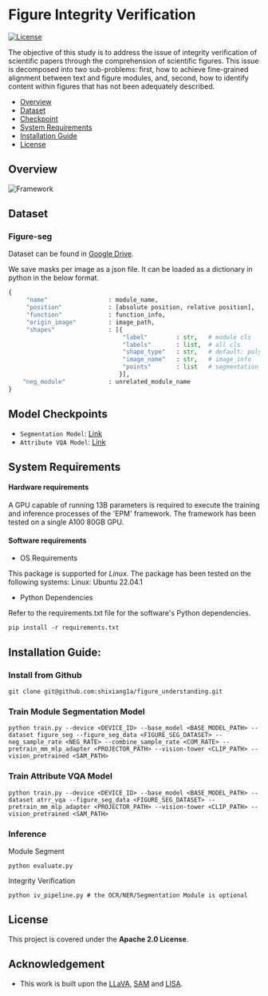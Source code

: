 # Figure Integrity Verification

[![License](https://img.shields.io/badge/License-Apache%202.0-blue.svg)](https://opensource.org/licenses/Apache-2.0)

The objective of this study is to address the issue of integrity verification of scientific papers through the comprehension of scientific figures. This issue is decomposed into two sub-problems: first, how to achieve fine-grained alignment between text and figure modules, and, second, how to identify content within figures that has not been adequately described. 

- [Overview](#overview)
- [Dataset](#dataset)
- [Checkpoint](#model-checkpoints)
- [System Requirements](#system-requirements)
- [Installation Guide](#installation-guide)
- [License](#license)

## Overview
![Framework](https://github.com/shixiang1a/figure_understanding/blob/main/framework.png)

## Dataset
### Figure-seg
Dataset can be found in [Google Drive](https://drive.google.com/file/d/1966TIfBd5KFBG6pWIG7fWgCv3hLzmsQU/view?usp=sharing).

We save masks per image as a json file. It can be loaded as a dictionary in python in the below format.

```python
{
     "name"                 : module_name,
     "position"             : [absolute position, relative position],
     "function"             : function_info,
     "origin_image"         : image_path,
     "shapes"               : [{
                                "label"        : str,   # module cls
                                "labels"       : list,  # all cls
                                "shape_type"   : str,   # default: polygon
                                "image_name"   : str,   # image_info
                                "points"       : list   # segmentation mask
                               }],
    "neg_module"            : unrelated_module_name
}
```

## Model Checkpoints

- `Segmentation Model`: [Link]() 
- `Attribute VQA Model`: [Link]()


## System Requirements
#### Hardware requirements
A GPU capable of running 13B parameters is required to execute the training and inference processes of the 'EPM' framework. The framework has been tested on a single A100 80GB GPU.

#### Software requirements
- OS Requirements

This package is supported for *Linux*. The package has been tested on the following systems: Linux: Ubuntu 22.04.1

- Python Dependencies

Refer to the requirements.txt file for the software's Python dependencies.
```
pip install -r requirements.txt
```
## Installation Guide:

### Install from Github
```
git clone git@github.com:shixiang1a/figure_understanding.git
```

### Train Module Segmentation Model
```
python train.py --device <DEVICE_ID> --base_model <BASE_MODEL_PATH> --dataset figure_seg --figure_seg_data <FIGURE_SEG_DATASET> --neg_sample_rate <NEG_RATE> --combine_sample_rate <COM_RATE> --pretrain_mm_mlp_adapter <PROJECTOR_PATH> --vision-tower <CLIP_PATH> --vision_pretrained <SAM_PATH>
```

### Train Attribute VQA Model
```
python train.py --device <DEVICE_ID> --base_model <BASE_MODEL_PATH> --dataset atrr_vqa --figure_seg_data <FIGURE_SEG_DATASET> --pretrain_mm_mlp_adapter <PROJECTOR_PATH> --vision-tower <CLIP_PATH> --vision_pretrained <SAM_PATH>
```

### Inference
Module Segment
```
python evaluate.py
```

Integrity Verification
```
python iv_pipeline.py # the OCR/NER/Segmentation Module is optional
```

## License
This project is covered under the **Apache 2.0 License**.

## Acknowledgement
-  This work is built upon the [LLaVA](https://github.com/haotian-liu/LLaVA), [SAM](https://github.com/facebookresearch/segment-anything) and [LISA](https://github.com/dvlab-research/LISA).

